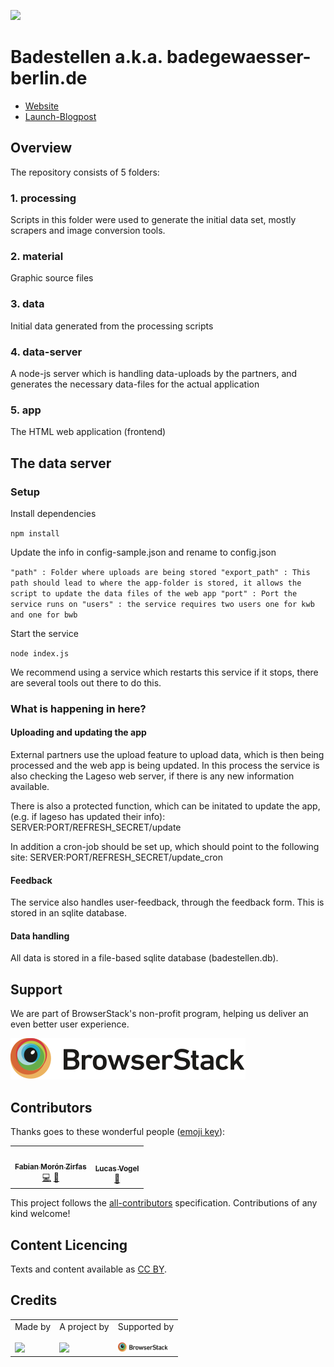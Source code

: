 ![](https://img.shields.io/badge/Build%20with%20%E2%9D%A4%EF%B8%8F-at%20Technologiesitftung%20Berlin-blue)

# Badestellen a.k.a. badegewaesser-berlin.de

- [Website](https://badegewaesser-berlin.de/)
- [Launch-Blogpost](https://lab.technologiestiftung-berlin.de/projects/bathing-water/index.html)

## Overview

The repository consists of 5 folders:

### 1. processing

Scripts in this folder were used to generate the initial data set, mostly scrapers and image conversion tools.

### 2. material

Graphic source files

### 3. data

Initial data generated from the processing scripts

### 4. data-server

A node-js server which is handling data-uploads by the partners, and generates the necessary data-files for the actual application

### 5. app

The HTML web application (frontend)

## The data server

### Setup

Install dependencies

`npm install`

Update the info in config-sample.json and rename to config.json

``"path" : Folder where uploads are being stored
"export_path" : This path should lead to where the app-folder is stored, it allows the script to update the data files of the web app
"port" : Port the service runs on
"users" : the service requires two users one for kwb and one for bwb``

Start the service

`node index.js`

We recommend using a service which restarts this service if it stops, there are several tools out there to do this.

### What is happening in here?

#### Uploading and updating the app

External partners use the upload feature to upload data, which is then being processed and the web app is being updated. In this process the service is also checking the Lageso web server, if there is any new information available.

There is also a protected function, which can be initated to update the app, (e.g. if lageso has updated their info): SERVER:PORT/REFRESH_SECRET/update

In addition a cron-job should be set up, which should point to the following site:
SERVER:PORT/REFRESH_SECRET/update_cron

#### Feedback

The service also handles user-feedback, through the feedback form. This is stored in an sqlite database.

#### Data handling

All data is stored in a file-based sqlite database (badestellen.db).

## Support

We are part of BrowserStack's non-profit program, helping us deliver an even better user experience.

![[](https://www.browserstack.com/)](https://github.com/technologiestiftung/badestellen/raw/master/docs/browserstack.svg)

## Contributors

Thanks goes to these wonderful people ([emoji key](https://allcontributors.org/docs/en/emoji-key)):

<!-- ALL-CONTRIBUTORS-LIST:START - Do not remove or modify this section -->
<!-- prettier-ignore-start -->
<!-- markdownlint-disable -->
<table>
  <tr>
    <td align="center"><a href="https://fabianmoronzirfas.me/"><img src="https://avatars.githubusercontent.com/u/315106?v=4?s=64" width="64px;" alt=""/><br /><sub><b>Fabian Morón Zirfas</b></sub></a><br /><a href="https://github.com/technologiestiftung/CityLAB Slides/commits?author=ff6347" title="Code">💻</a> <a href="https://github.com/technologiestiftung/CityLAB Slides/commits?author=ff6347" title="Documentation">📖</a></td>
    <td align="center"><a href="https://vogelino.com/"><img src="https://avatars.githubusercontent.com/u/2759340?v=4?s=64" width="64px;" alt=""/><br /><sub><b>Lucas Vogel</b></sub></a><br /><a href="https://github.com/technologiestiftung/CityLAB Slides/commits?author=vogelino" title="Documentation">📖</a></td>
  </tr>
</table>

<!-- markdownlint-restore -->
<!-- prettier-ignore-end -->

<!-- ALL-CONTRIBUTORS-LIST:END -->

This project follows the [all-contributors](https://github.com/all-contributors/all-contributors) specification. Contributions of any kind welcome!


## Content Licencing

Texts and content available as [CC BY](https://creativecommons.org/licenses/by/3.0/de/). 

## Credits

<table>
  <tr>
    <td>
      Made by <a src="https://citylab-berlin.org/de/start/">
        <br />
        <br />
        <img width="200" src="https://citylab-berlin.org/wp-content/uploads/2021/05/citylab-logo.svg" />
      </a>
    </td>
    <td>
      A project by <a src="https://www.technologiestiftung-berlin.de/">
        <br />
        <br />
        <img width="150" src="https://citylab-berlin.org/wp-content/uploads/2021/05/tsb.svg" />
      </a>
    </td>
    <td>
      Supported by <a src="https://www.browserstack.com/">
        <br />
        <br />
        <img width="80" src="https://github.com/technologiestiftung/badestellen/raw/master/docs/browserstack.svg" />
      </a>
    </td>
  </tr>
</table>

